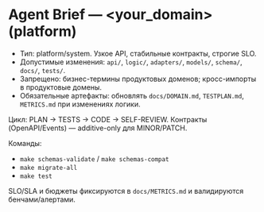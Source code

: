 # Agent Brief — <your_domain> (platform)

- Тип: platform/system. Узкое API, стабильные контракты, строгие SLO.
- Допустимые изменения: `api/`, `logic/`, `adapters/`, `models/`, `schema/`, `docs/`, `tests/`.
- Запрещено: бизнес-термины продуктовых доменов; кросс-импорты в продуктовые домены.
- Обязательные артефакты: обновлять `docs/DOMAIN.md`, `TESTPLAN.md`, `METRICS.md` при изменениях логики.

Цикл: PLAN → TESTS → CODE → SELF-REVIEW. Контракты (OpenAPI/Events) — additive-only для MINOR/PATCH.

Команды:
- `make schemas-validate` / `make schemas-compat`
- `make migrate-all`
- `make test`

SLO/SLA и бюджеты фиксируются в `docs/METRICS.md` и валидируются бенчами/алертами.
